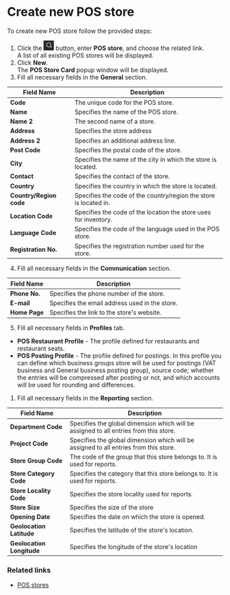 # Create new POS store

To create new POS store follow the provided steps:

1. Click the ![Lightbulb that opens the Tell Me feature](../../../images/Icons/Lightbulb_icon.png "Tell Me what you want to do") button, enter **POS store**, and choose the related link.        
   A list of all existing POS stores will be displayed.  
2. Click **New**.        
    The **POS Store Card** popup window will be displayed.
3. Fill all necessary fields in the **General** section.

| Field Name      | Description |
| ----------- | ----------- |
| **Code**       | The unique code for the POS store.     |
| **Name**   | Specifies the name of the POS store.       |
| **Name 2**  | The second name of a store. |
| **Address** | Specifies the store address |
| **Address 2** | Specifies an additional address line. |
| **Post Code** | Specifies the postal code of the store. |
| **City** | Specifies the name of the city in which the store is located. |
| **Contact** | Specifies the contact of the store. |
| **Country** | Specifies the country in which the store is located. |
| **Country/Region code** | Specifies the code of the country/region the store is located in. |
| **Location Code** | Specifies the code of the location the store uses for inventory. |
| **Language Code** | Specifies the code of the language used in the POS store. |
| **Registration No.** | Specifies the registration number used for the store. |

4. Fill all necessary fields in the **Communication** section.

| Field Name      | Description |
| ----------- | ----------- |
| **Phone No.**       |  Specifies the phone number of the store.     |
| **E-mail**   | Specifies the email address used in the store.       |
| **Home Page**  | Specifies the link to the store's website. |

5. Fill all necessary fields in **Profiles** tab.

- **POS Restaurant Profile** - The profile defined for restaurants and restaurant seats.
- **POS Posting Profile** - The profile defined for postings. In this profile you can define which business groups store will be used for postings (VAT business and General business posting group), source code; whether the entries will be compressed after posting or not, and which accounts will be used for rounding and differences.

1. Fill all necessary fields in the **Reporting** section.

| Field Name      | Description |
| ----------- | ----------- |
| **Department Code**   | Specifies the global dimension which will be assigned to all entries from this store.     |
| **Project Code**   | Specifies the global dimension which will be assigned to all entries from this store.      |
| **Store Group Code**  | The code of the group that this store belongs to. It is used for reports. |
| **Store Category Code** | Specifies the category that this store belongs to. It is used for reports. |
| **Store Locality Code** | Specifies the store locality used for reports. |
| **Store Size** | Specifies the size of the store |
| **Opening Date** | Specifies the date on which the store is opened. |
| **Geolocation Latitude** | Specifies the latitude of the store's location. |
| **Geolocation Longitude** | Specifies the longitude of the store's location |

### Related links

- [POS stores](../explanation/POS_store.md)
